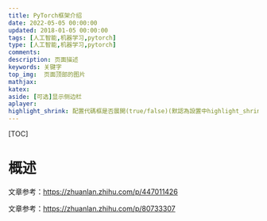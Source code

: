 ```yaml
---
title: PyTorch框架介绍
date: 2022-05-05 00:00:00
updated: 2018-01-05 00:00:00
tags: [人工智能,机器学习,pytorch]
type: [人工智能,机器学习,pytorch]
comments:
description: 页面描述
keywords: 关键字
top_img:  页面顶部的图片
mathjax:
katex:
aside: [可选]显示侧边栏
aplayer:
highlight_shrink: 配置代碼框是否展開(true/false)(默認為設置中highlight_shrink的配置)
---
```


[TOC]

# 概述

文章参考：https://zhuanlan.zhihu.com/p/447011426

文章参考：https://zhuanlan.zhihu.com/p/80733307



